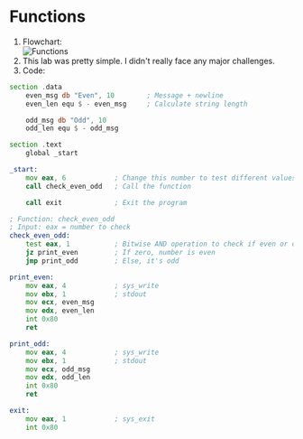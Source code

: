 # Functions

1. Flowchart:   
![Functions](https://github.com/user-attachments/assets/aab3f684-406f-4d9b-881e-2fbd635eeb1d)
2. This lab was pretty simple. I didn't really face any major challenges.
3. Code:
```asm
section .data
    even_msg db "Even", 10        ; Message + newline
    even_len equ $ - even_msg     ; Calculate string length

    odd_msg db "Odd", 10
    odd_len equ $ - odd_msg

section .text
    global _start

_start:
    mov eax, 6            ; Change this number to test different values
    call check_even_odd   ; Call the function

    call exit             ; Exit the program

; Function: check_even_odd
; Input: eax = number to check
check_even_odd:
    test eax, 1           ; Bitwise AND operation to check if even or odd
    jz print_even         ; If zero, number is even
    jmp print_odd         ; Else, it's odd

print_even:
    mov eax, 4            ; sys_write
    mov ebx, 1            ; stdout
    mov ecx, even_msg
    mov edx, even_len
    int 0x80
    ret

print_odd:
    mov eax, 4            ; sys_write
    mov ebx, 1            ; stdout
    mov ecx, odd_msg
    mov edx, odd_len
    int 0x80
    ret

exit:
    mov eax, 1            ; sys_exit
    int 0x80
```
